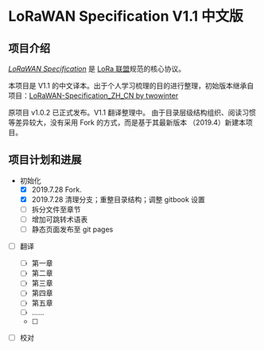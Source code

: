 
# LoRaWAN Specification V1.1 中文版

## 项目介绍

[*LoRaWAN Specification*](https://lora-alliance.org/resource-hub/lorawanr-specification-v11) 是 [LoRa 联盟](https://lora-alliance.org)规范的核心协议。

本项目是 V1.1 的中文译本。出于个人学习梳理的目的进行整理，初始版本继承自项目：[LoRaWAN-Specification_ZH_CN by twowinter](https://github.com/deltacat/LoRaWAN-Specification_ZH_CN)

原项目 v1.0.2 已正式发布。V1.1 翻译整理中。
由于目录层级结构组织、阅读习惯等差异较大，没有采用 Fork 的方式，而是基于其最新版本 （2019.4）新建本项目。

## 项目计划和进展

- 初始化
    - [x] 2019.7.28 Fork.
    - [x] 2019.7.28 清理分支；重整目录结构；调整 gitbook 设置
    - [ ] 拆分文件至章节
    - [ ] 增加可跳转术语表
    - [ ] 静态页面发布至 git pages
- [ ] 翻译
    - [ ] 第一章
    - [ ] 第二章
    - [ ] 第三章
    - [ ] 第四章
    - [ ] 第五章
    - [ ] ……
    - [ ] 
- [ ] 校对



